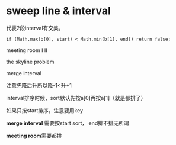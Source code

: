 # sweep line & interval

代表2段interval有交集。

```text
if (Math.max(b[0], start) < Math.min(b[1], end)) return false;
```

meeting room I II

the skyline problem

merge interval

注意先降后升所以降-1&lt;升+1

interval排序时候，sort默认先按a\[0\]再按a\[1\]（就是都排了）

如果只按start排序，注意要用key

**merge interval** 需要按start sort， end排不排无所谓

**meeting room**需要都排

